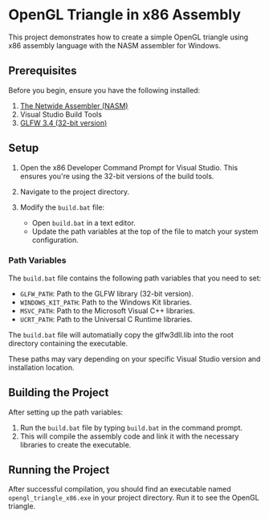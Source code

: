 # OpenGL Triangle in x86 Assembly

This project demonstrates how to create a simple OpenGL triangle using x86 assembly language with the NASM assembler for Windows.

## Prerequisites

Before you begin, ensure you have the following installed:

1. [The Netwide Assembler (NASM)](https://nasm.us/)
2. Visual Studio Build Tools
3. [GLFW 3.4 (32-bit version)](https://www.glfw.org/download.html)

## Setup

1. Open the x86 Developer Command Prompt for Visual Studio. This ensures you're using the 32-bit versions of the build tools.

2. Navigate to the project directory.

3. Modify the `build.bat` file:
   - Open `build.bat` in a text editor.
   - Update the path variables at the top of the file to match your system configuration.

### Path Variables

The `build.bat` file contains the following path variables that you need to set:

- `GLFW_PATH`: Path to the GLFW library (32-bit version).
- `WINDOWS_KIT_PATH`: Path to the Windows Kit libraries.
- `MSVC_PATH`: Path to the Microsoft Visual C++ libraries.
- `UCRT_PATH`: Path to the Universal C Runtime libraries.

The `build.bat` file will automatially copy the glfw3dll.lib into the root directory containing the executable.

These paths may vary depending on your specific Visual Studio version and installation location.

## Building the Project

After setting up the path variables:

1. Run the `build.bat` file by typing `build.bat` in the command prompt.
2. This will compile the assembly code and link it with the necessary libraries to create the executable.

## Running the Project

After successful compilation, you should find an executable named `opengl_triangle_x86.exe` in your project directory. Run it to see the OpenGL triangle.

